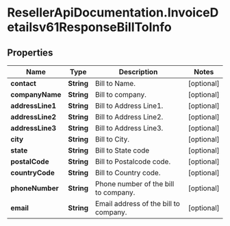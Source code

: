 # ResellerApiDocumentation.InvoiceDetailsv61ResponseBillToInfo

## Properties

Name | Type | Description | Notes
------------ | ------------- | ------------- | -------------
**contact** | **String** | Bill to Name. | [optional] 
**companyName** | **String** | Bill to company. | [optional] 
**addressLine1** | **String** | Bill to Address Line1. | [optional] 
**addressLine2** | **String** | Bill to Address Line2. | [optional] 
**addressLine3** | **String** | Bill to Address Line3. | [optional] 
**city** | **String** | Bill to City. | [optional] 
**state** | **String** | Bill to State code | [optional] 
**postalCode** | **String** | Bill to Postalcode code. | [optional] 
**countryCode** | **String** | Bill to Country code. | [optional] 
**phoneNumber** | **String** | Phone number of the bill to company. | [optional] 
**email** | **String** | Email address of the bill to company. | [optional] 


